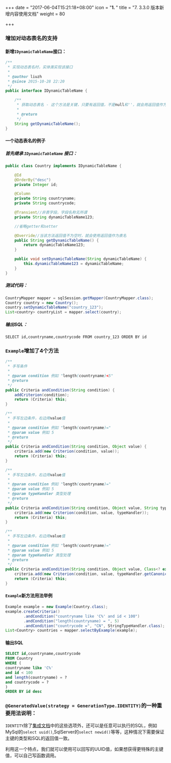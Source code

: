 +++
date = "2017-06-04T15:21:18+08:00"
icon = "<b>1. </b>"
title = "7. 3.3.0 版本新增内容使用文档"
weight = 80

+++

### 增加对动态表名的支持

#### 新增`IDynamicTableName`接口：

```java
/**
 * 实现动态表名时，实体类实现该接口
 *
 * @author liuzh
 * @since 2015-10-28 22:20
 */
public interface IDynamicTableName {

    /**
     * 获取动态表名 - 这个方法是关键，只要有返回值，不是null和''，就会用返回值作为表名
     *
     * @return
     */
    String getDynamicTableName();
}
```

#### 一个动态表名的例子

##### 首先继承 `IDynamicTableName` 接口：
```java
public class Country implements IDynamicTableName {

    @Id
    @OrderBy("desc")
    private Integer id;

    @Column
    private String countryname;
    private String countrycode;

    @Transient//非表字段，字段名称无所谓
    private String dynamicTableName123;

    //省略getter和setter

    @Override//当该方法返回值不为空时，就会使用返回值作为表名
    public String getDynamicTableName() {
        return dynamicTableName123;
    }

    public void setDynamicTableName(String dynamicTableName) {
        this.dynamicTableName123 = dynamicTableName;
    }
}
```

##### 测试代码：

```java
CountryMapper mapper = sqlSession.getMapper(CountryMapper.class);
Country country = new Country();
country.setDynamicTableName("country_123");
List<country> countryList = mapper.select(country);
```

##### 输出SQL：

`SELECT id,countryname,countrycode FROM country_123 ORDER BY id`

### `Example`增加了4个方法

```java
/**
 * 手写条件
 *
 * @param condition 例如 "length(countryname)<5"
 * @return
 */
public Criteria andCondition(String condition) {
    addCriterion(condition);
    return (Criteria) this;
}

/**
 * 手写左边条件，右边用value值
 *
 * @param condition 例如 "length(countryname)="
 * @param value 例如 5
 * @return
 */
public Criteria andCondition(String condition, Object value) {
    criteria.add(new Criterion(condition, value));
    return (Criteria) this;
}

/**
 * 手写左边条件，右边用value值
 *
 * @param condition 例如 "length(countryname)="
 * @param value 例如 5
 * @param typeHandler 类型处理
 * @return
 */
public Criteria andCondition(String condition, Object value, String typeHandler) {
    criteria.add(new Criterion(condition, value, typeHandler));
    return (Criteria) this;
}

/**
 * 手写左边条件，右边用value值
 *
 * @param condition 例如 "length(countryname)="
 * @param value 例如 5
 * @param typeHandler 类型处理
 * @return
 */
public Criteria andCondition(String condition, Object value, Class<? extends TypeHandler> typeHandler) {
    criteria.add(new Criterion(condition, value, typeHandler.getCanonicalName()));
    return (Criteria) this;
}
```

#### `Example`新方法用法举例
```java
Example example = new Example(Country.class);
example.createCriteria()
        .andCondition("countryname like 'C%' and id < 100")
        .andCondition("length(countryname) = ", 5)
        .andCondition("countrycode =", "CN", StringTypeHandler.class);
List<Country> countries = mapper.selectByExample(example);
```

#### 输出SQL
```sql
SELECT id,countryname,countrycode
FROM Country
WHERE (
countryname like 'C%'
and id < 100
and length(countryname) = ?
and countrycode = ?
)
ORDER BY id desc
```

### `@GeneratedValue(strategy = GenerationType.IDENTITY)`的一种重要用法说明：

`IDENTITY`除了[集成文档](http://git.oschina.net/free/Mapper/blob/master/wiki/mapper3/3.Use.md#2-<code>-generatedvalue-strategy-=-generationtype-identity-<-code>)中的这些选项外，还可以是任意可以执行的SQL，例如MySql的`select uuid()`,SqlServer的`select newid()`等等，这种情况下需要保证主键的类型和SQL的返回值一致。

利用这一个特点，我们就可以使用可以回写的UUID值，如果想获得更特殊的主键值，可以自己写函数调用。
